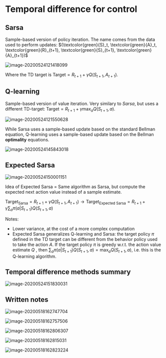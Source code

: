 # Temporal difference for control

## Sarsa

Sample-based version of policy iteration. The name comes from the data used to perform updates: $(\textcolor{green}{S}_t, \textcolor{green}{A}_t, \textcolor{green}{R}_{t+1}, \textcolor{green}{S}_{t+1}, \textcolor{green}{A}_{t+1})$

![image-20200524121418099](assets/image-20200524121418099.png)

Where the TD target is $\mathrm{Target}=R_{t+1}+\gamma Q(S_{t+1}, A_{t+1})$. 

## Q-learning

Sample-based version of value iteration. Very similary to *Sarsa*, but uses a different TD-target: $\mathrm{Target}=R_{t+1}+\gamma \max_a Q(S_{t+1}, a)$. 

![image-20200524121550628](assets/image-20200524121550628.png)

While Sarsa uses a sample-based update based on the standard Bellman equation, Q-learning uses a sample-based update based on the Bellman **optimality** equations.

![image-20200524145843018](assets/image-20200524145843018.png)

## Expected Sarsa

![image-20200524150001151](assets/image-20200524150001151.png)

Idea of Expected Sarsa = Same algorithm as Sarsa, but compute the expected next action value instead of a sample estimate.

$\mathrm{Target}_{\mathrm{Sarsa}} = R_{t+1} + \gamma Q(S_{t+1}, A_{t+1}) \longrightarrow \mathrm{Target}_{\text{Expected Sarsa}} = R_{t+1} + \gamma \sum_{a} \pi(a|S_{t+1}) Q(S_{t+1}, a)$

Notes:

- Lower variance, at the cost of a more complex computation
- Expected Sarsa generalizes Q-learning and Sarsa: the target policy $\pi$ defined in the TD target can be different from the behavior policy used to take the action $A$. If the target policy $\pi$ is greedy w.r.t. the action value estimate $Q$ , then $\sum_{a} \pi(a|S_{t+1}) Q(S_{t+1}, a) = \max_a Q(S_{t+1}, a)$, i.e. this is the Q-learning algorithm.

## Temporal difference methods summary 

![image-20200524151830031](assets/image-20200524151830031.png)

## Written notes

![image-20200518162747704](assets/image-20200518162747704.png)

![image-20200518162757506](assets/image-20200518162757506.png)

![image-20200518162806307](assets/image-20200518162806307.png)

![image-20200518162815031](assets/image-20200518162815031.png)

![image-20200518162823224](assets/image-20200518162823224.png)